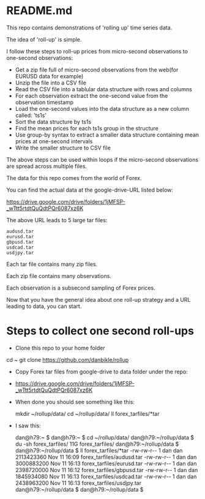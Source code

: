 # README.md

This repo contains demonstrations of 'rolling up' time series data.

The idea of 'roll-up' is simple.

I follow these steps to roll-up prices from micro-second observations to one-second observations:

* Get a zip file full of micro-second observations from the web(for EURUSD data for example)
* Unzip the file into a CSV file
* Read the CSV file into a tablular data structure with rows and columns
* For each observation extract the one-second value from the observation timestamp
* Load the one-second values into the data structure as a new column called: 'ts1s'
* Sort the data structure by ts1s
* Find the mean prices for each ts1s group in the structure
* Use group-by syntax to extract a smaller data structure containing mean prices at one-second intervals
* Write the smaller structure to CSV file

The above steps can be used within loops if the micro-second observations are spread across multiple files.

The data for this repo comes from the world of Forex.

You can find the actual data at the google-drive-URL listed below:

https://drive.google.com/drive/folders/1jMFSP-_wTtt5rtdtQuQdtPQr6087xz6K

The above URL leads to 5 large tar files:

    audusd.tar
    eurusd.tar
    gbpusd.tar
    usdcad.tar
    usdjpy.tar

Each tar file contains many zip files.

Each zip file contains many observations.

Each observation is a subsecond sampling of Forex prices.

Now that you have the general idea about one roll-up strategy and a URL leading to data, you can start.

# Steps to collect one second roll-ups

* Clone this repo to your home folder

cd ~
git clone https://github.com/danbikle/rollup

* Copy Forex tar files from google-drive to data folder under the repo:

* https://drive.google.com/drive/folders/1jMFSP-_wTtt5rtdtQuQdtPQr6087xz6K

* When done you should see something like this:

  mkdir ~/rollup/data/
  cd    ~/rollup/data/
  ll forex_tarfiles/*tar

* I saw this:

    dan@h79:~ $ 
    dan@h79:~ $ cd ~/rollup/data/
    dan@h79:~/rollup/data $ du -sh forex_tarfiles/
    11G	forex_tarfiles/
    dan@h79:~/rollup/data $ 
    dan@h79:~/rollup/data $ ll forex_tarfiles/*tar
    -rw-rw-r-- 1 dan dan 2113423360 Nov 11 16:09 forex_tarfiles/audusd.tar
    -rw-rw-r-- 1 dan dan 3000883200 Nov 11 16:13 forex_tarfiles/eurusd.tar
    -rw-rw-r-- 1 dan dan 2398720000 Nov 11 16:12 forex_tarfiles/gbpusd.tar
    -rw-rw-r-- 1 dan dan 1845934080 Nov 11 16:13 forex_tarfiles/usdcad.tar
    -rw-rw-r-- 1 dan dan 2438963200 Nov 11 16:13 forex_tarfiles/usdjpy.tar
    dan@h79:~/rollup/data $ 
    dan@h79:~/rollup/data $





